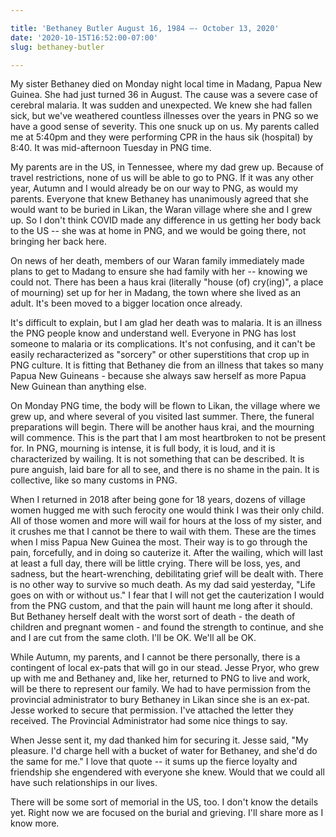 ```yaml
---

title: 'Bethaney Butler August 16, 1984 –- October 13, 2020'
date: '2020-10-15T16:52:00-07:00'
slug: bethaney-butler

---
```


My sister Bethaney died on Monday night local time in Madang, Papua New Guinea. She had just turned 36 in August. The
cause was a severe case of cerebral malaria. It was sudden and unexpected. We knew she had fallen sick, but we've
weathered countless illnesses over the years in PNG so we have a good sense of severity. This one snuck up on us. My
parents called me at 5:40pm and they were performing CPR in the haus sik (hospital) by 8:40. It was mid-afternoon
Tuesday in PNG time.

My parents are in the US, in Tennessee, where my dad grew up. Because of travel restrictions, none of us will be able to
go to PNG. If it was any other year, Autumn and I would already be on our way to PNG, as would my parents. Everyone that
knew Bethaney has unanimously agreed that she would want to be buried in Likan, the Waran village where she and I grew
up. So I don't think COVID made any difference in us getting her body back to the US -- she was at home in PNG, and we
would be going there, not bringing her back here.

On news of her death, members of our Waran family immediately made plans to get to Madang to ensure she had family with
her -- knowing we could not. There has been a haus krai (literally "house (of) cry(ing)", a place of mourning) set up
for her in Madang, the town where she lived as an adult. It's been moved to a bigger location once already.

It's difficult to explain, but I am glad her death was to malaria. It is an illness the PNG people know and understand
well. Everyone in PNG has lost someone to malaria or its complications. It's not confusing, and it can't be easily
recharacterized as "sorcery" or other superstitions that crop up in PNG culture. It is fitting that Bethaney die from an
illness that takes so many Papua New Guineans - because she always saw herself as more Papua New Guinean than anything
else.

On Monday PNG time, the body will be flown to Likan, the village where we grew up, and where several of you visited last
summer. There, the funeral preparations will begin. There will be another haus krai, and the mourning will commence.
This is the part that I am most heartbroken to not be present for. In PNG, mourning is intense, it is full body, it is
loud, and it is characterized by wailing. It is not something that can be described. It is pure anguish, laid bare for
all to see, and there is no shame in the pain. It is collective, like so many customs in PNG.

When I returned in 2018 after being gone for 18 years, dozens of village women hugged me with such ferocity one would
think I was their only child. All of those women and more will wail for hours at the loss of my sister, and it crushes
me that I cannot be there to wail with them. These are the times when I miss Papua New Guinea the most. Their way is to
go through the pain, forcefully, and in doing so cauterize it. After the wailing, which will last at least a full day,
there will be little crying. There will be loss, yes, and sadness, but the heart-wrenching, debilitating grief will be
dealt with. There is no other way to survive so much death. As my dad said yesterday, "Life goes on with or without us."
I fear that I will not get the cauterization I would from the PNG custom, and that the pain will haunt me long after it
should. But Bethaney herself dealt with the worst sort of death - the death of children and pregnant women - and found
the strength to continue, and she and I are cut from the same cloth. I'll be OK. We'll all be OK.

While Autumn, my parents, and I cannot be there personally, there is a contingent of local ex-pats that will go in our
stead. Jesse Pryor, who grew up with me and Bethaney and, like her, returned to PNG to live and work, will be there to
represent our family. We had to have permission from the provincial administrator to bury Bethaney in Likan since she is
an ex-pat. Jesse worked to secure that permission. I've attached the letter they received. The Provincial Administrator
had some nice things to say.

When Jesse sent it, my dad thanked him for securing it. Jesse said, "My pleasure. I'd charge hell with a bucket of water
for Bethaney,  and she'd do the same for me." I love that quote -- it sums up the fierce loyalty and friendship she
engendered with everyone she knew. Would that we could all have such relationships in our lives.

There will be some sort of memorial in the US, too. I don't know the details yet. Right now we are focused on the burial
and grieving. I'll share more as I know more.
